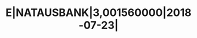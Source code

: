 ---
layout: asset
title: E|NATAUSBANK|3,001560000|2018-07-23|                        
isin: US6325C1CF48
---